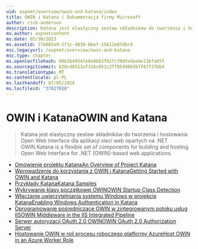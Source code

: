 ```yaml
---
uid: aspnet/overview/owin-and-katana/index
title: OWIN i Katana | Dokumentacja firmy Microsoft
author: rick-anderson
description: Katana jest elastyczny zestaw składników do tworzenia i hostowania Open Web Interface dla aplikacji sieci web opartych na .NET OWIN.
ms.author: aspnetcontent
ms.date: 05/30/2013
ms.assetid: 37e005e9-2f1c-4039-b6ef-15612e0fdbc9
msc.legacyurl: /aspnet/overview/owin-and-katana
msc.type: chapter
ms.openlocfilehash: 6063b49347e0a9b83f92fc70dfedaa4e116fa65f
ms.sourcegitcommit: b28cd0313af316c051c2ff8549865bff67f2fbb4
ms.translationtype: MT
ms.contentlocale: pl-PL
ms.lasthandoff: 07/05/2018
ms.locfileid: "37827010"
---
```

<a name="owin-and-katana"></a><span data-ttu-id="e1169-103">OWIN i Katana</span><span class="sxs-lookup"><span data-stu-id="e1169-103">OWIN and Katana</span></span>
====================
> <span data-ttu-id="e1169-104">Katana jest elastyczny zestaw składników do tworzenia i hostowania Open Web Interface dla aplikacji sieci web opartych na .NET OWIN.</span><span class="sxs-lookup"><span data-stu-id="e1169-104">Katana is a flexible set of components for building and hosting Open Web Interface for .NET (OWIN)-based web applications.</span></span>


- [<span data-ttu-id="e1169-105">Omówienie projektu Katana</span><span class="sxs-lookup"><span data-stu-id="e1169-105">An Overview of Project Katana</span></span>](an-overview-of-project-katana.md)
- [<span data-ttu-id="e1169-106">Wprowadzenie do korzystania z OWIN i Katana</span><span class="sxs-lookup"><span data-stu-id="e1169-106">Getting Started with OWIN and Katana</span></span>](getting-started-with-owin-and-katana.md)
- [<span data-ttu-id="e1169-107">Przykłady Katana</span><span class="sxs-lookup"><span data-stu-id="e1169-107">Katana Samples</span></span>](katana-samples.md)
- [<span data-ttu-id="e1169-108">Wykrywanie klasy początkowej OWIN</span><span class="sxs-lookup"><span data-stu-id="e1169-108">OWIN Startup Class Detection</span></span>](owin-startup-class-detection.md)
- [<span data-ttu-id="e1169-109">Włączanie uwierzytelniania systemu Windows w projekcie Katana</span><span class="sxs-lookup"><span data-stu-id="e1169-109">Enabling Windows Authentication in Katana</span></span>](enabling-windows-authentication-in-katana.md)
- [<span data-ttu-id="e1169-110">Oprogramowanie pośredniczące OWIN w zintegrowanym potoku usług IIS</span><span class="sxs-lookup"><span data-stu-id="e1169-110">OWIN Middleware in the IIS Integrated Pipeline</span></span>](owin-middleware-in-the-iis-integrated-pipeline.md)
- [<span data-ttu-id="e1169-111">Serwer autoryzacji OAuth 2.0 OWIN</span><span class="sxs-lookup"><span data-stu-id="e1169-111">OWIN OAuth 2.0 Authorization Server</span></span>](owin-oauth-20-authorization-server.md)
- [<span data-ttu-id="e1169-112">Hostowanie OWIN w roli procesu roboczego platformy Azure</span><span class="sxs-lookup"><span data-stu-id="e1169-112">Host OWIN in an Azure Worker Role</span></span>](host-owin-in-an-azure-worker-role.md)
